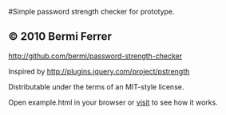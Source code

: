 #Simple password strength checker for prototype.

## © 2010 Bermi Ferrer

http://github.com/bermi/password-strength-checker

Inspired by http://plugins.jquery.com/project/pstrength

Distributable under the terms of an MIT-style license.

Open example.html in your browser or [visit](http://www.bermilabs.com/downloads/password-strength-checker/example.html) to see how it works.
